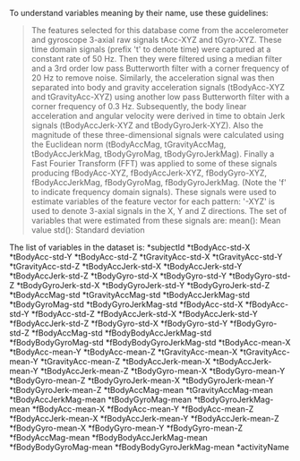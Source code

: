 To understand variables meaning by their name, use these guidelines:

>The features selected for this database come from the accelerometer and gyroscope 3-axial raw signals tAcc-XYZ and tGyro-XYZ. These time domain signals (prefix 't' to denote time) were captured at a constant rate of 50 Hz. Then they were filtered using a median filter and a 3rd order low pass Butterworth filter with a corner frequency of 20 Hz to remove noise. Similarly, the acceleration signal was then separated into body and gravity acceleration signals (tBodyAcc-XYZ and tGravityAcc-XYZ) using another low pass Butterworth filter with a corner frequency of 0.3 Hz. 
>Subsequently, the body linear acceleration and angular velocity were derived in time to obtain Jerk signals (tBodyAccJerk-XYZ and tBodyGyroJerk-XYZ). Also the magnitude of these three-dimensional signals were calculated using the Euclidean norm (tBodyAccMag, tGravityAccMag, tBodyAccJerkMag, tBodyGyroMag, tBodyGyroJerkMag). 
>Finally a Fast Fourier Transform (FFT) was applied to some of these signals producing fBodyAcc-XYZ, fBodyAccJerk-XYZ, fBodyGyro-XYZ, fBodyAccJerkMag, fBodyGyroMag, fBodyGyroJerkMag. (Note the 'f' to indicate frequency domain signals). 
>These signals were used to estimate variables of the feature vector for each pattern: '-XYZ' is used to denote 3-axial signals in the X, Y and Z directions.
>The set of variables that were estimated from these signals are: 
>mean(): Mean value
>std(): Standard deviation

The list of variables in the dataset is:
*subjectId 
*tBodyAcc-std-X
*tBodyAcc-std-Y
*tBodyAcc-std-Z
*tGravityAcc-std-X
*tGravityAcc-std-Y
*tGravityAcc-std-Z
*tBodyAccJerk-std-X
*tBodyAccJerk-std-Y
*tBodyAccJerk-std-Z
*tBodyGyro-std-X
*tBodyGyro-std-Y
*tBodyGyro-std-Z
*tBodyGyroJerk-std-X
*tBodyGyroJerk-std-Y
*tBodyGyroJerk-std-Z
*tBodyAccMag-std
*tGravityAccMag-std
*tBodyAccJerkMag-std
*tBodyGyroMag-std
*tBodyGyroJerkMag-std
*fBodyAcc-std-X
*fBodyAcc-std-Y
*fBodyAcc-std-Z
*fBodyAccJerk-std-X
*fBodyAccJerk-std-Y
*fBodyAccJerk-std-Z
*fBodyGyro-std-X
*fBodyGyro-std-Y
*fBodyGyro-std-Z
*fBodyAccMag-std
*fBodyBodyAccJerkMag-std
*fBodyBodyGyroMag-std
*fBodyBodyGyroJerkMag-std
*tBodyAcc-mean-X
*tBodyAcc-mean-Y
*tBodyAcc-mean-Z
*tGravityAcc-mean-X
*tGravityAcc-mean-Y
*tGravityAcc-mean-Z
*tBodyAccJerk-mean-X
*tBodyAccJerk-mean-Y
*tBodyAccJerk-mean-Z
*tBodyGyro-mean-X
*tBodyGyro-mean-Y
*tBodyGyro-mean-Z
*tBodyGyroJerk-mean-X
*tBodyGyroJerk-mean-Y
*tBodyGyroJerk-mean-Z
*tBodyAccMag-mean
*tGravityAccMag-mean
*tBodyAccJerkMag-mean
*tBodyGyroMag-mean
*tBodyGyroJerkMag-mean
*fBodyAcc-mean-X
*fBodyAcc-mean-Y
*fBodyAcc-mean-Z
*fBodyAccJerk-mean-X
*fBodyAccJerk-mean-Y
*fBodyAccJerk-mean-Z
*fBodyGyro-mean-X
*fBodyGyro-mean-Y
*fBodyGyro-mean-Z
*fBodyAccMag-mean
*fBodyBodyAccJerkMag-mean
*fBodyBodyGyroMag-mean
*fBodyBodyGyroJerkMag-mean
*activityName